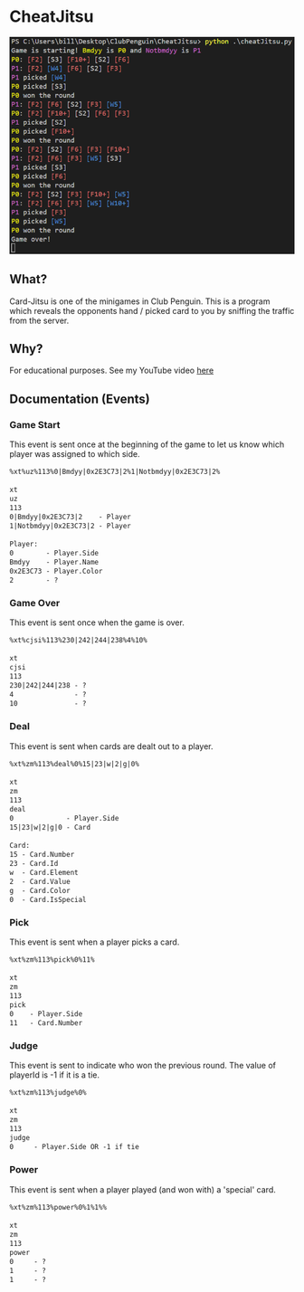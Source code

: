 # CheatJitsu

![](example.png)

## What?

Card-Jitsu is one of the minigames in Club Penguin. This is a program which reveals the opponents hand / picked card to you by sniffing the traffic from the server.

## Why?

For educational purposes. See my YouTube video [here]()

## Documentation (Events)

### Game Start
This event is sent once at the beginning of the game to let us know which player was assigned to which side.

```
%xt%uz%113%0|Bmdyy|0x2E3C73|2%1|Notbmdyy|0x2E3C73|2%

xt
uz
113
0|Bmdyy|0x2E3C73|2    - Player
1|Notbmdyy|0x2E3C73|2 - Player

Player:
0        - Player.Side
Bmdyy    - Player.Name
0x2E3C73 - Player.Color
2        - ?
```

### Game Over
This event is sent once when the game is over.

```
%xt%cjsi%113%230|242|244|238%4%10%

xt
cjsi
113
230|242|244|238 - ?
4               - ?
10              - ?
```

### Deal
This event is sent when cards are dealt out to a player.

```
%xt%zm%113%deal%0%15|23|w|2|g|0%

xt
zm
113
deal
0             - Player.Side
15|23|w|2|g|0 - Card

Card:
15 - Card.Number
23 - Card.Id
w  - Card.Element
2  - Card.Value
g  - Card.Color
0  - Card.IsSpecial
```

### Pick
This event is sent when a player picks a card.

```
%xt%zm%113%pick%0%11%

xt
zm
113
pick
0    - Player.Side
11   - Card.Number
```

### Judge
This event is sent to indicate who won the previous round.
The value of playerId is -1 if it is a tie.

```
%xt%zm%113%judge%0%

xt
zm
113
judge
0     - Player.Side OR -1 if tie
```

### Power
This event is sent when a player played (and won with) a 'special' card.

```
%xt%zm%113%power%0%1%1%%

xt
zm
113
power
0     - ?
1     - ?
1     - ?
```